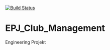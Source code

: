 [![Build Status](https://travis-ci.org/monzond/EPJ_Club_Management.svg?branch=master)](https://travis-ci.org/monzond/EPJ_Club_Management)

# EPJ_Club_Management
Engineering Projekt 

